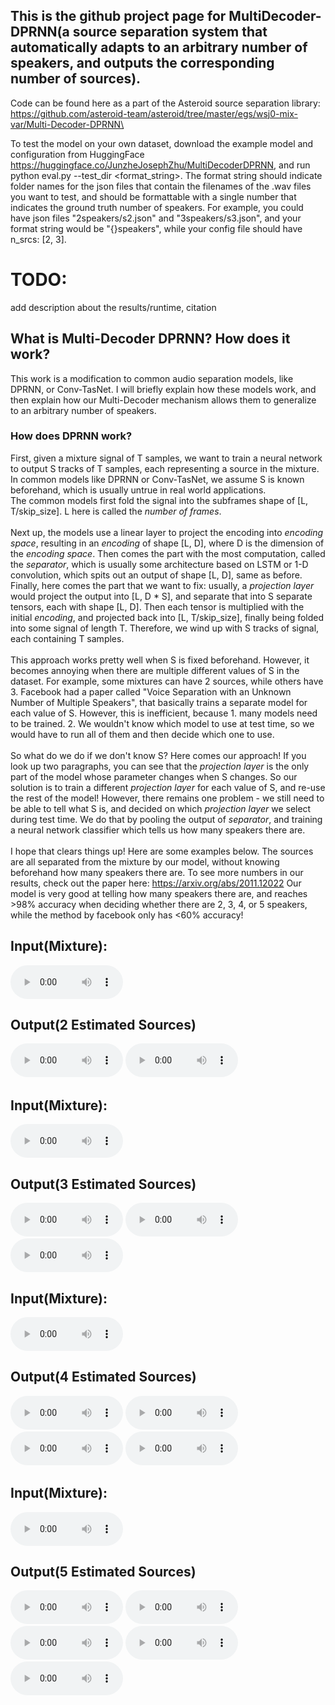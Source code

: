 ## This is the github project page for MultiDecoder-DPRNN(a source separation system that automatically adapts to an arbitrary number of speakers, and outputs the corresponding number of sources).
Code can be found here as a part of the Asteroid source separation library: https://github.com/asteroid-team/asteroid/tree/master/egs/wsj0-mix-var/Multi-Decoder-DPRNN\

To test the model on your own dataset, download the example model and configuration from HuggingFace https://huggingface.co/JunzheJosephZhu/MultiDecoderDPRNN, and run python eval.py --test_dir <format_string>. The format string should indicate folder names for the json files that contain the filenames of the .wav files you want to test, and should be formattable with a single number that indicates the ground truth number of speakers. For example, you could have json files "2speakers/s2.json" and "3speakers/s3.json", and your format string would be "{}speakers", while your config file should have n_srcs: [2, 3].


# TODO:
add description about the results/runtime, citation

## What is Multi-Decoder DPRNN? How does it work?
This work is a modification to common audio separation models, like DPRNN, or Conv-TasNet. I will briefly explain how these models work, and then explain how our Multi-Decoder mechanism allows them to generalize to an arbitrary number of speakers.
### How does DPRNN work?
First, given a mixture signal of T samples, we want to train a neural network to output S tracks of T samples, each representing a source in the mixture. In common models like DPRNN or Conv-TasNet, we assume S is known beforehand, which is usually untrue in real world applications.\
The common models first fold the signal into the subframes shape of [L, T/skip_size]. L here is called the _number of frames_.
<br><br>
Next up, the models use a linear layer to project the encoding into _encoding space_, resulting in an _encoding_ of shape [L, D], where D is the dimension of the _encoding space_. Then comes the part with the most computation, called the _separator_, which is usually some architecture based on LSTM or 1-D convolution, which spits out an output of shape [L, D], same as before. Finally, here comes the part that we want to fix: usually, a _projection layer_ would project the output into [L, D * S], and separate that into S separate tensors, each with shape [L, D]. Then each tensor is multiplied with the initial _encoding_, and projected back into [L, T/skip_size], finally being folded into some signal of length T. Therefore, we wind up with S tracks of signal, each containing T samples.
<br><br>
This approach works pretty well when S is fixed beforehand. However, it becomes annoying when there are multiple different values of S in the dataset. For example, some mixtures can have 2 sources, while others have 3. Facebook had a paper called "Voice Separation with an Unknown Number of Multiple Speakers", that basically trains a separate model for each value of S. However, this is inefficient, because 1. many models need to be trained. 2. We wouldn't know which model to use at test time, so we would have to run all of them and then decide which one to use.
<br><br>
So what do we do if we don't know S? Here comes our approach! If you look up two paragraphs, you can see that the _projection layer_ is the only part of the model whose parameter changes when S changes. So our solution is to train a different _projection layer_ for each value of S, and re-use the rest of the model! However, there remains one problem - we still need to be able to tell what S is, and decided on which _projection layer_ we select during test time. We do that by pooling the output of _separator_, and training a neural network classifier which tells us how many speakers there are.
<br><br>
I hope that clears things up! Here are some examples below. The sources are all separated from the mixture by our model, without knowing beforehand how many speakers there are. To see more numbers in our results, check out the paper here: https://arxiv.org/abs/2011.12022   Our model is very good at telling how many speakers there are, and reaches >98% accuracy when deciding whether there are 2, 3, 4, or 5 speakers, while the method by facebook only has <60% accuracy!

## Input(Mixture):
<audio controls class="audio-player" preload="metadata" style="width: 180px;"> <source src="examples/2_mixture.wav" type="audio/wav"></audio>
## Output(2 Estimated Sources)
<audio controls class="audio-player" preload="metadata" style="width: 180px;"> <source src="examples/2_source_0.wav" type="audio/wav"></audio>
<audio controls class="audio-player" preload="metadata" style="width: 180px;"> <source src="examples/2_source_1.wav" type="audio/wav"></audio>
<br>
## Input(Mixture):
<audio controls class="audio-player" preload="metadata" style="width: 180px;"> <source src="examples/3_mixture.wav" type="audio/wav"></audio>
## Output(3 Estimated Sources)
<audio controls class="audio-player" preload="metadata" style="width: 180px;"> <source src="examples/3_source_0.wav" type="audio/wav"></audio>
<audio controls class="audio-player" preload="metadata" style="width: 180px;"> <source src="examples/3_source_1.wav" type="audio/wav"></audio>
<audio controls class="audio-player" preload="metadata" style="width: 180px;"> <source src="examples/3_source_2.wav" type="audio/wav"></audio>
<br>
## Input(Mixture):
<audio controls class="audio-player" preload="metadata" style="width: 180px;"> <source src="examples/4_mixture.wav" type="audio/wav"></audio>
## Output(4 Estimated Sources)
<audio controls class="audio-player" preload="metadata" style="width: 180px;"> <source src="examples/4_source_0.wav" type="audio/wav"></audio>
<audio controls class="audio-player" preload="metadata" style="width: 180px;"> <source src="examples/4_source_1.wav" type="audio/wav"></audio>
<audio controls class="audio-player" preload="metadata" style="width: 180px;"> <source src="examples/4_source_2.wav" type="audio/wav"></audio>
<audio controls class="audio-player" preload="metadata" style="width: 180px;"> <source src="examples/4_source_3.wav" type="audio/wav"></audio>
<br>
## Input(Mixture):
<audio controls class="audio-player" preload="metadata" style="width: 180px;"> <source src="examples/5_mixture.wav" type="audio/wav"></audio>
## Output(5 Estimated Sources)
<audio controls class="audio-player" preload="metadata" style="width: 180px;"> <source src="examples/5_source_0.wav" type="audio/wav"></audio>
<audio controls class="audio-player" preload="metadata" style="width: 180px;"> <source src="examples/5_source_1.wav" type="audio/wav"></audio>
<audio controls class="audio-player" preload="metadata" style="width: 180px;"> <source src="examples/5_source_2.wav" type="audio/wav"></audio>
<audio controls class="audio-player" preload="metadata" style="width: 180px;"> <source src="examples/5_source_3.wav" type="audio/wav"></audio>
<audio controls class="audio-player" preload="metadata" style="width: 180px;"> <source src="examples/5_source_4.wav" type="audio/wav"></audio>
